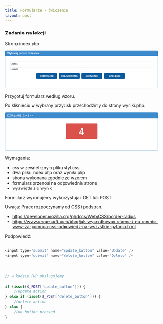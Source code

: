 ```yaml
---
title: Formularze - ćwiczenia
layout: post
---
```



### Zadanie na lekcji


Strona index.php

![](/images/zadania-php/proste_dzialania.png)

Przygotuj formularz według wzoru.

Po kliknieciu w wybrany przycisk przechodzimy do strony wyniki.php.

![](/images/zadania-php/proste_dzialania2.png)

Wymagania:
 - css w zewnetrznym pliku styl.css
 - dwa pliki: index.php oraz wyniki.php
 - strona wykonana zgodnie ze wzorem
 - formularz przenosi na odpowiednia strone
 - wyswietla sie wynik
 
Formularz wykonujemy wykorzystujac GET lub POST.



Uwaga:
Prace rozpoczynamy od CSS i podstron.
 - https://developer.mozilla.org/pl/docs/Web/CSS/border-radius
 - https://www.creamsoft.com/blog/jak-wysrodkowac-element-na-stronie-www-za-pomoca-css-odpowiedz-na-wszystkie-pytania.html
 
Podpowiedź:

```php

<input type="submit" name="update_button" value="Update" />
<input type="submit" name="delete_button" value="Delete" />



// w kodzie PHP obslugujemy

if (isset($_POST['update_button'])) {
    //update action
} else if (isset($_POST['delete_button'])) {
    //delete action
} else {
    //no button pressed
}

```



